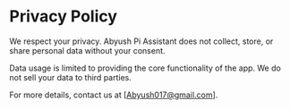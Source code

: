 # Privacy Policy

We respect your privacy. Abyush Pi Assistant does not collect, store, or share personal data without your consent.

Data usage is limited to providing the core functionality of the app. We do not sell your data to third parties.

For more details, contact us at [Abyush017@gmail.com].
